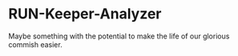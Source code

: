 # RUN-Keeper-Analyzer
Maybe something with the potential to make the life of our glorious commish easier.
